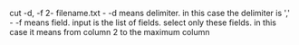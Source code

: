 cut -d, -f 2- filename.txt
	- -d means delimiter. in this case the delimiter is ','
	- -f means field. input is the list of fields. select only these fields. in this case it means from column 2 to the maximum column
